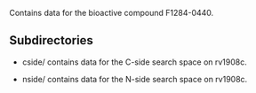Contains data for the bioactive compound F1284-0440.

## Subdirectories

- cside/ contains data for the C-side search space on rv1908c.

- nside/ contains data for the N-side search space on rv1908c.

